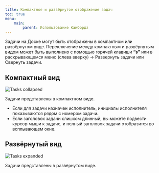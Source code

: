 ```yaml
---
title: Компактное и развёрнутое отображение задач
toc: true
menu:
    main:
        parent: Использование Канборда
---
```


Задачи на Доске могут быть отображены в компактном или развёрнутом виде. Переключение между компактным и развёрнутым видом может быть выполнено с помощью горячей клавиши **“s”** или в раскрывающемся меню (слева вверху) -> Развернуть задачи или Свернуть задачи.

Компактный вид
--------------

![Tasks collapsed](/images/v1/board-collapsed-mode.png)

Задачи представлены в компактном виде.

-   Если для задачи назначен исполнитель, инициалы исполнителя показываются рядом с номером задачи.
-   Если заголовок задачи слишком длинный, вы можете подвести курсор мыши к задаче, и полный заголовок задачи отобразится во всплывающем окне.

Развёрнутый вид
----------------

![Tasks expanded](/images/v1/board-expanded-mode.png)

Задачи представлены в развёрнутом виде.
